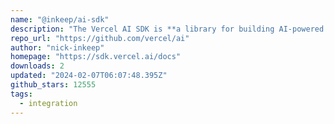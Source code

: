 ```yaml
---
name: "@inkeep/ai-sdk"
description: "The Vercel AI SDK is **a library for building AI-powered streaming text and chat UIs**."
repo_url: "https://github.com/vercel/ai"
author: "nick-inkeep"
homepage: "https://sdk.vercel.ai/docs"
downloads: 2
updated: "2024-02-07T06:07:48.395Z"
github_stars: 12555
tags: 
  - integration
---
```

